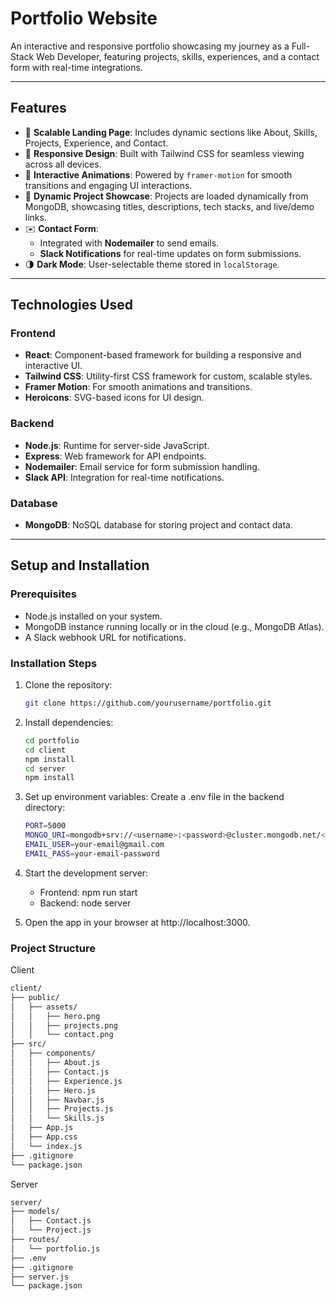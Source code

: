 
# Portfolio Website

An interactive and responsive portfolio showcasing my journey as a Full-Stack Web Developer, featuring projects, skills, experiences, and a contact form with real-time integrations.

<HeroSection />

---

## Features

- 🚀 **Scalable Landing Page**: Includes dynamic sections like About, Skills, Projects, Experience, and Contact.
- 📱 **Responsive Design**: Built with Tailwind CSS for seamless viewing across all devices.
- 🎨 **Interactive Animations**: Powered by `framer-motion` for smooth transitions and engaging UI interactions.
- 📂 **Dynamic Project Showcase**: Projects are loaded dynamically from MongoDB, showcasing titles, descriptions, tech stacks, and live/demo links.
- ✉️ **Contact Form**:
  - Integrated with **Nodemailer** to send emails.
  - **Slack Notifications** for real-time updates on form submissions.
- 🌗 **Dark Mode**: User-selectable theme stored in `localStorage`.

---

## Technologies Used

### Frontend
- **React**: Component-based framework for building a responsive and interactive UI.
- **Tailwind CSS**: Utility-first CSS framework for custom, scalable styles.
- **Framer Motion**: For smooth animations and transitions.
- **Heroicons**: SVG-based icons for UI design.

### Backend
- **Node.js**: Runtime for server-side JavaScript.
- **Express**: Web framework for API endpoints.
- **Nodemailer**: Email service for form submission handling.
- **Slack API**: Integration for real-time notifications.

### Database
- **MongoDB**: NoSQL database for storing project and contact data.

---

## Setup and Installation

### Prerequisites
- Node.js installed on your system.
- MongoDB instance running locally or in the cloud (e.g., MongoDB Atlas).
- A Slack webhook URL for notifications.

### Installation Steps
1. Clone the repository:
   ```bash
   git clone https://github.com/yourusername/portfolio.git
   ```
2. Install dependencies:
    ```bash
   cd portfolio
   cd client
   npm install
   cd server
   npm install
   ```
3. Set up environment variables: Create a .env file in the backend directory:
    ```bash
    PORT=5000
    MONGO_URI=mongodb+srv://<username>:<password>@cluster.mongodb.net/<dbname>
    EMAIL_USER=your-email@gmail.com
    EMAIL_PASS=your-email-password
    ```
4. Start the development server:
    - Frontend:
    npm run start
    - Backend:
    node server

5. Open the app in your browser at http://localhost:3000.

### Project Structure
Client
```bash
client/
├── public/
│   ├── assets/
│   │   ├── hero.png
│   │   ├── projects.png
│   │   └── contact.png
├── src/
│   ├── components/
│   │   ├── About.js
│   │   ├── Contact.js
│   │   ├── Experience.js
│   │   ├── Hero.js
│   │   ├── Navbar.js
│   │   ├── Projects.js
│   │   └── Skills.js
│   ├── App.js
│   ├── App.css
│   └── index.js
├── .gitignore
└── package.json
```
Server
```bash
server/
├── models/
│   ├── Contact.js
│   └── Project.js
├── routes/
│   └── portfolio.js
├── .env
├── .gitignore
├── server.js
└── package.json
```
